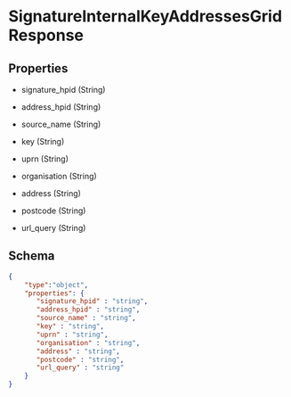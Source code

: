 # SignatureInternalKeyAddressesGridResponse
## Properties
- signature_hpid (String)

   
- address_hpid (String)

   
- source_name (String)

   
- key (String)

   
- uprn (String)

   
- organisation (String)

   
- address (String)

   
- postcode (String)

   
- url_query (String)

   

## Schema
```json
{
    "type":"object",
    "properties": {
       "signature_hpid" : "string",
       "address_hpid" : "string",
       "source_name" : "string",
       "key" : "string",
       "uprn" : "string",
       "organisation" : "string",
       "address" : "string",
       "postcode" : "string",
       "url_query" : "string"
    }
}
```

